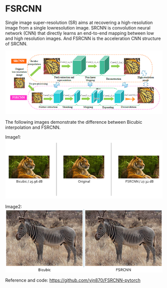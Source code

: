 # FSRCNN

Single image super-resolution (SR) aims at recovering a high-resolution image from a single lowresolution image. SRCNN is convolution neural network (CNN) that directly learns an end-to-end mapping between low and high resolution images. And FSRCNN is the acceleration CNN structure of SRCNN.

![image](https://github.com/Kai-how/FSRCNN/blob/main/image/model.PNG)

The following images demonstrate the difference between Bicubic interpolation and FSRCNN.

Image1:
![image](https://github.com/Kai-how/FSRCNN/blob/main/image/tiger.PNG)

Image2:
![image](https://github.com/Kai-how/FSRCNN/blob/main/image/zebra.PNG)

Reference and code: https://github.com/yjn870/FSRCNN-pytorch
